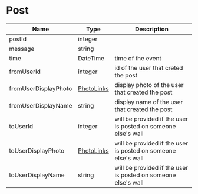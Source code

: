 Post
=

|Name|Type|Description|
|----|----|-----------|
|postId|integer||
|message|string||
|time|DateTime|time of the event|
|fromUserId|integer|id of the user that creted the post|
|fromUserDisplayPhoto|[PhotoLinks](https://github.com/zazzlife/api-docs/blob/master/objects/PhotoLinks.md)|display photo of the user that created the post|
|fromUserDisplayName|string|display name of the user that created the post|
|toUserId|integer|will be provided if the user is posted on someone else's wall|
|toUserDisplayPhoto|[PhotoLinks](https://github.com/zazzlife/api-docs/blob/master/objects/PhotoLinks.md)|will be provided if the user is posted on someone else's wall|
|toUserDisplayName|string|will be provided if the user is posted on someone else's wall|
